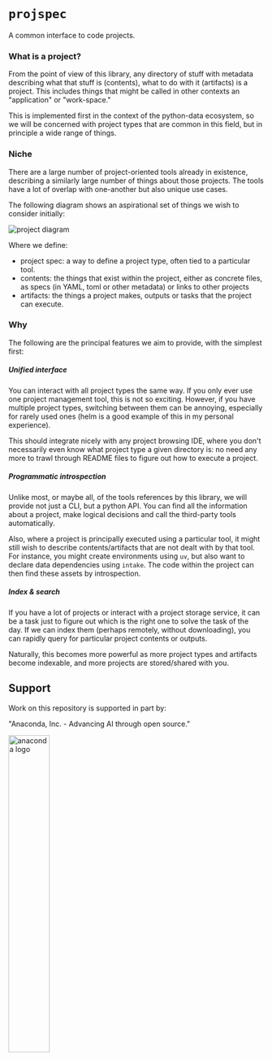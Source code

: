 # ``projspec``

A common interface to code projects.

### What is a project?

From the point of view of this library, any directory of stuff with metadata
describing what that stuff is (contents), what to do with it (artifacts) is
a project. This includes things that might be called in other contexts
an "application" or "work-space."

This is implemented first in the context of the python-data ecosystem, so we
will be concerned with project types that are common in this field, but in
principle a wide range of things.

### Niche

There are a large number of project-oriented tools already in existence,
describing a similarly large number of things about those projects. The
tools have a lot of overlap with one-another but also unique use cases.

The following diagram shows an aspirational set of things we wish to
consider initially:

![project diagram](https://raw.githubusercontent.com/martindurant/projspec/refs/heads/main/projspec.jpg)

Where we define:
- project spec: a way to define a project type, often tied to a particular tool.
- contents: the things that exist within the project, either as concrete files,
 as specs (in YAML, toml or other metadata) or links to other projects
- artifacts: the things a project makes, outputs or tasks that the project
 can execute.

### Why

The following are the principal features we aim to provide, with the simplest
first:

##### Unified interface

You can interact with all project types the same way. If you only ever use one
project management tool, this is not so exciting. However, if you have multiple
project types, switching between them can be annoying, especially for rarely used
ones (helm is a good example of this in my personal experience).

This should integrate nicely with any project browsing IDE, where you don't
necessarily even know what project type a given directory is: no need any
more to trawl through README files to figure out how to execute a project.

##### Programmatic introspection

Unlike most, or maybe all, of the tools references by this library, we will
provide not just a CLI, but a python API. You can find all the information
about a project, make logical decisions and call the third-party tools
automatically.

Also, where a project is principally executed using a particular tool, it
might still wish to describe contents/artifacts that are not dealt with by
that tool. For instance, you might create environments using ``uv``, but
also want to declare data dependencies using ``intake``. The code within
the project can then find these assets by introspection.

##### Index & search

If you have a lot of projects or interact with a project storage service,
it can be a task just to figure out which is the right one to solve the task
of the day. If we can index them (perhaps remotely, without downloading),
you can rapidly query for particular project contents or outputs.

Naturally, this becomes more powerful as more project types and artifacts
become indexable, and more projects are stored/shared with you.

## Support

Work on this repository is supported in part by:

"Anaconda, Inc. - Advancing AI through open source."

<a href="https://anaconda.com/"><img src="https://camo.githubusercontent.com/b8555ef2222598ed37ce38ac86955febbd25de7619931bb7dd3c58432181d3b6/68747470733a2f2f626565776172652e6f72672f636f6d6d756e6974792f6d656d626572732f616e61636f6e64612f616e61636f6e64612d6c617267652e706e67" alt="anaconda logo" width="40%"/></a>
